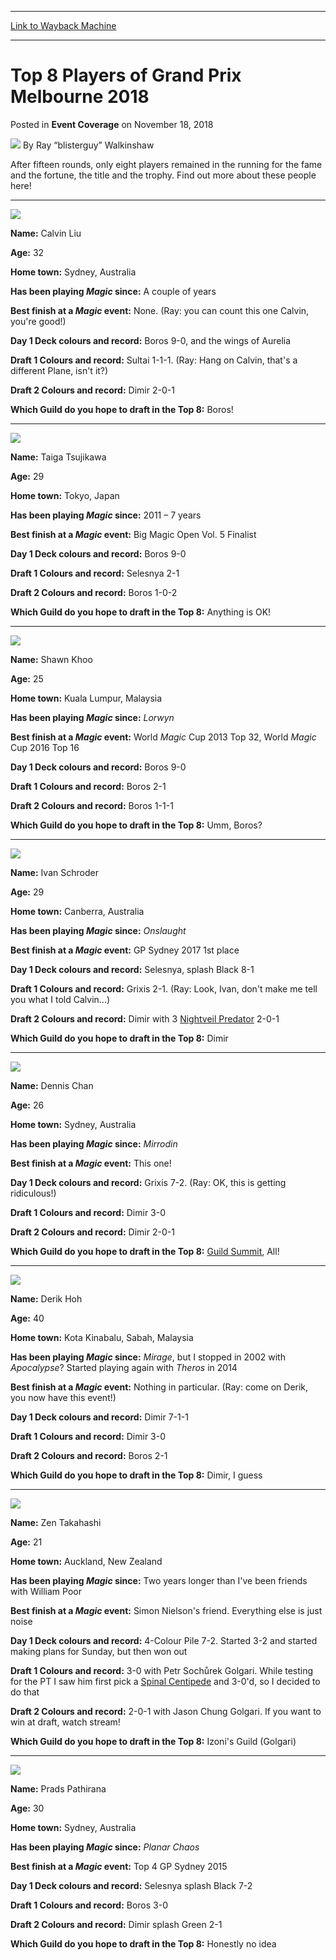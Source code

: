 
---
[Link to Wayback Machine](https://web.archive.org/web/20200527200656/https://magic.wizards.com/en/events/coverage/gpmel18/top-8-players-grand-prix-melbourne-2018-2018-11-18)

[_metadata_:author]:- "Ray “blisterguy” Walkinshaw"
[_metadata_:description]:- "After fifteen rounds, only eight players remained in the running for the fame and the fortune, the title and the trophy. Find out more about these people here!  Name: Calvin Liu Age: 32 Home town: Sydney, Australia Has been playing Magic since: A couple of years"
[_metadata_:generator]:- "Drupal 7 (http://drupal.org)"
[_metadata_:node]:- "1359466"
[_metadata_:publish_date]:- "2018-11-18"
[_metadata_:source]:- "div-main-content"
[_metadata_:title]:- "Top 8 Players of Grand Prix Melbourne 2018"
[_metadata_:wayback_capture_timestamp]:- "2020-05-27 20:06:56"
[_metadata_:wayback_raw_url]:- "https://web.archive.org/web/20200527200656id_/https://magic.wizards.com/en/events/coverage/gpmel18/top-8-players-grand-prix-melbourne-2018-2018-11-18"
[_metadata_:wayback_url]:- "https://magic.wizards.com/en/events/coverage/gpmel18/top-8-players-grand-prix-melbourne-2018-2018-11-18"
---


Top 8 Players of Grand Prix Melbourne 2018
==========================================



 Posted in **Event Coverage**
 on November 18, 2018 






![](https://media.magic.wizards.com/styles/auth_small/public/images/person/Walkinshaw-Profile.jpg)
By Ray “blisterguy” Walkinshaw











After fifteen rounds, only eight players remained in the running for the fame and the fortune, the title and the trophy. Find out more about these people here!




---


![](https://media.wizards.com/2018/events/gpmel18/GPMelb_T8_Liu.jpg)


**Name:** Calvin Liu


**Age:** 32


**Home town:** Sydney, Australia


**Has been playing *Magic* since:** A couple of years


**Best finish at a *Magic* event:** None. (Ray: you can count this one Calvin, you're good!)


**Day 1 Deck colours and record:** Boros 9-0, and the wings of Aurelia


**Draft 1 Colours and record:** Sultai 1-1-1. (Ray: Hang on Calvin, that's a different Plane, isn't it?)


**Draft 2 Colours and record:** Dimir 2-0-1


**Which Guild do you hope to draft in the Top 8:** Boros!




---


![](https://media.wizards.com/2018/events/gpmel18/GPMelb_T8_Tsujikawa.jpg)


**Name:** Taiga Tsujikawa


**Age:** 29


**Home town:** Tokyo, Japan


**Has been playing *Magic* since:** 2011 – 7 years


**Best finish at a *Magic* event:** Big Magic Open Vol. 5 Finalist


**Day 1 Deck colours and record:** Boros 9-0


**Draft 1 Colours and record:** Selesnya 2-1


**Draft 2 Colours and record:** Boros 1-0-2


**Which Guild do you hope to draft in the Top 8:** Anything is OK!




---


![](https://media.wizards.com/2018/events/gpmel18/GPMelb_T8_Khoo.jpg)


**Name:** Shawn Khoo


**Age:** 25


**Home town:** Kuala Lumpur, Malaysia


**Has been playing *Magic* since:** *Lorwyn*


**Best finish at a *Magic* event:** World *Magic* Cup 2013 Top 32, World *Magic* Cup 2016 Top 16


**Day 1 Deck colours and record:** Boros 9-0


**Draft 1 Colours and record:** Boros 2-1


**Draft 2 Colours and record:** Boros 1-1-1


**Which Guild do you hope to draft in the Top 8:** Umm, Boros?




---


![](https://media.wizards.com/2018/events/gpmel18/GPMelb_T8_Schroder.jpg)


**Name:** Ivan Schroder


**Age:** 29


**Home town:** Canberra, Australia


**Has been playing *Magic* since:** *Onslaught*


**Best finish at a *Magic* event:** GP Sydney 2017 1st place


**Day 1 Deck colours and record:** Selesnya, splash Black 8-1


**Draft 1 Colours and record:** Grixis 2-1. (Ray: Look, Ivan, don't make me tell you what I told Calvin...)


**Draft 2 Colours and record:** Dimir with 3 [Nightveil Predator](http://gatherer.wizards.com/Pages/Card/Details.aspx?name=Nightveil+Predator) 2-0-1


**Which Guild do you hope to draft in the Top 8:** Dimir




---


![](https://media.wizards.com/2018/events/gpmel18/GPMelb_T8_Chan.jpg)


**Name:** Dennis Chan


**Age:** 26


**Home town:** Sydney, Australia


**Has been playing *Magic* since:** *Mirrodin*


**Best finish at a *Magic* event:** This one!


**Day 1 Deck colours and record:** Grixis 7-2. (Ray: OK, this is getting ridiculous!)


**Draft 1 Colours and record:** Dimir 3-0


**Draft 2 Colours and record:** Dimir 2-0-1


**Which Guild do you hope to draft in the Top 8:** [Guild Summit](http://gatherer.wizards.com/Pages/Card/Details.aspx?name=Guild+Summit), All!




---


![](https://media.wizards.com/2018/events/gpmel18/GPMelb_T8_Hoh.jpg)


**Name:** Derik Hoh


**Age:** 40


**Home town:** Kota Kinabalu, Sabah, Malaysia


**Has been playing *Magic* since:** *Mirage*, but I stopped in 2002 with *Apocalypse*? Started playing again with *Theros* in 2014


**Best finish at a *Magic* event:** Nothing in particular. (Ray: come on Derik, you now have this event!)


**Day 1 Deck colours and record:** Dimir 7-1-1


**Draft 1 Colours and record:** Dimir 3-0


**Draft 2 Colours and record:** Boros 2-1


**Which Guild do you hope to draft in the Top 8:** Dimir, I guess




---


![](https://media.wizards.com/2018/events/gpmel18/GPMelb_T8_Takahashi.jpg)


**Name:** Zen Takahashi


**Age:** 21


**Home town:** Auckland, New Zealand


**Has been playing *Magic* since:** Two years longer than I've been friends with William Poor


**Best finish at a *Magic* event:** Simon Nielson's friend. Everything else is just noise


**Day 1 Deck colours and record:** 4-Colour Pile 7-2. Started 3-2 and started making plans for Sunday, but then won out


**Draft 1 Colours and record:** 3-0 with Petr Sochůrek Golgari. While testing for the PT I saw him first pick a [Spinal Centipede](http://gatherer.wizards.com/Pages/Card/Details.aspx?name=Spinal+Centipede) and 3-0'd, so I decided to do that


**Draft 2 Colours and record:** 2-0-1 with Jason Chung Golgari. If you want to win at draft, watch stream!


**Which Guild do you hope to draft in the Top 8:** Izoni's Guild (Golgari)




---


![](https://media.wizards.com/2018/events/gpmel18/GPMelb_T8_Pathirana.jpg)


**Name:** Prads Pathirana


**Age:** 30


**Home town:** Sydney, Australia


**Has been playing *Magic* since:** *Planar Chaos*


**Best finish at a *Magic* event:** Top 4 GP Sydney 2015


**Day 1 Deck colours and record:** Selesnya splash Black 7-2


**Draft 1 Colours and record:** Boros 3-0


**Draft 2 Colours and record:** Dimir splash Green 2-1


**Which Guild do you hope to draft in the Top 8:** Honestly no idea







